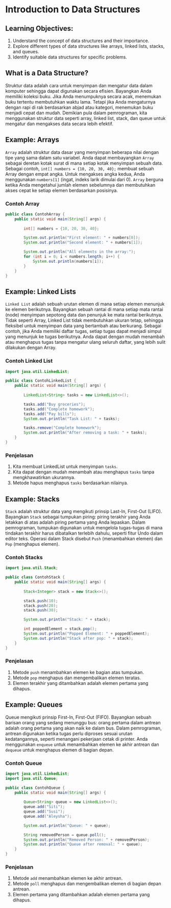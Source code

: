 # Introduction to Data Structures

## Learning Objectives:

1. Understand the concept of data structures and their importance.
2. Explore different types of data structures like arrays, linked lists, stacks, and queues.
3. Identify suitable data structures for specific problems.

## What is a Data Structure?
Struktur data adalah cara untuk menyimpan dan mengatur data dalam komputer sehingga dapat digunakan secara efisien. Bayangkan Anda memiliki koleksi buku. Jika Anda menumpuknya secara acak, menemukan buku tertentu membutuhkan waktu lama. Tetapi jika Anda mengaturnya dengan rapi di rak berdasarkan abjad atau kategori, menemukan buku menjadi cepat dan mudah. Demikian pula dalam pemrograman, kita menggunakan struktur data seperti array, linked list, stack, dan queue untuk mengatur dan mengakses data secara lebih efektif.

## Example: Arrays
`Array` adalah struktur data dasar yang menyimpan beberapa nilai dengan tipe yang sama dalam satu variabel. Anda dapat membayangkan `Array` sebagai deretan kotak surat di mana setiap kotak menyimpan sebuah data. Sebagai contoh, `int[] numbers = {10, 20, 30, 40};` membuat sebuah Array dengan empat angka. Untuk mengakses angka kedua, Anda menggunakan `numbers[1]` (ingat, indeks larik dimulai dari 0). `Array` berguna ketika Anda mengetahui jumlah elemen sebelumnya dan membutuhkan akses cepat ke setiap elemen berdasarkan posisinya.

### Contoh Array
```java
public class ContohArray {
    public static void main(String[] args) {
        
        int[] numbers = {10, 20, 30, 40};

        System.out.println("First element: " + numbers[0]);
        System.out.println("Second element: " + numbers[1]);

        System.out.println("All elements in the array:");
        for (int i = 0; i < numbers.length; i++) {
            System.out.println(numbers[i]);
        }
    }
}
```

## Example: Linked Lists
`Linked List` adalah sebuah urutan elemen di mana setiap elemen menunjuk ke elemen berikutnya. Bayangkan sebuah rantai di mana setiap mata rantai (node) menyimpan sepotong data dan penunjuk ke mata rantai berikutnya. Tidak seperti Array, Linked List tidak membutuhkan ukuran tetap, sehingga fleksibel untuk menyimpan data yang bertambah atau berkurang. Sebagai contoh, jika Anda memiliki daftar tugas, setiap tugas dapat menjadi simpul yang menunjuk ke tugas berikutnya. Anda dapat dengan mudah menambah atau menghapus tugas tanpa mengatur ulang seluruh daftar, yang lebih sulit dilakukan dengan Array.

### Contoh Linked List
```java
import java.util.LinkedList;

public class ContohLinkedList {
    public static void main(String[] args) {
        
        LinkedList<String> tasks = new LinkedList<>();

        tasks.add("Buy groceries");
        tasks.add("Complete homework");
        tasks.add("Pay bills");
		System.out.println("Task List: " + tasks);

        tasks.remove("Complete homework");
        System.out.println("After removing a task: " + tasks);
    }
}
```
### Penjelasan
1. Kita membuat LinkedList untuk menyimpan `tasks`.
2. Kita dapat dengan mudah menambah atau menghapus `tasks` tanpa mengkhawatirkan ukurannya.
3. Metode hapus menghapus `tasks` berdasarkan nilainya.

## Example: Stacks
`Stack` adalah struktur data yang mengikuti prinsip Last-In, First-Out (LIFO). Bayangkan `Stack` sebagai tumpukan piring: piring terakhir yang Anda letakkan di atas adalah piring pertama yang Anda lepaskan. Dalam pemrograman, tumpukan digunakan untuk mengelola tugas-tugas di mana tindakan terakhir harus dibatalkan terlebih dahulu, seperti fitur Undo dalam editor teks. Operasi dalam Stack disebut `Push` (menambahkan elemen) dan `Pop` (menghapus elemen). 

### Contoh Stacks
```java
import java.util.Stack;

public class ContohStack {
    public static void main(String[] args) {
        
        Stack<Integer> stack = new Stack<>();

        stack.push(10);
        stack.push(20);
        stack.push(30);

        System.out.println("Stack: " + stack);

        int poppedElement = stack.pop();
        System.out.println("Popped Element: " + poppedElement);
        System.out.println("Stack after pop: " + stack);
    }
}
```

### Penjelasan
1. Metode `push` menambahkan elemen ke bagian atas tumpukan.
2. Metode `pop` menghapus dan mengembalikan elemen teratas.
3. Elemen terakhir yang ditambahkan adalah elemen pertama yang dihapus.

## Example: Queues
Queue mengikuti prinsip First-In, First-Out (FIFO). Bayangkan sebuah barisan orang yang sedang menunggu bus: orang pertama dalam antrean adalah orang pertama yang akan naik ke dalam bus. Dalam pemrograman, antrean digunakan ketika tugas perlu diproses sesuai urutan kedatangannya, seperti menangani pekerjaan cetak di printer. Anda menggunakan `enqueue` untuk menambahkan elemen ke akhir antrean dan `dequeue` untuk menghapus elemen di bagian depan. 

### Contoh Queue
```java
import java.util.LinkedList;
import java.util.Queue;

public class ContohQueue {
    public static void main(String[] args) {
        
        Queue<String> queue = new LinkedList<>();
		queue.add("Siti");
        queue.add("Susi");
        queue.add("Aleysha");

        System.out.println("Queue: " + queue);

	    String removedPerson = queue.poll();
        System.out.println("Removed Person: " + removedPerson);
        System.out.println("Queue after removal: " + queue);
    }
}
```

### Penjelasan
1. Metode `add` menambahkan elemen ke akhir antrean.
2. Metode `poll` menghapus dan mengembalikan elemen di bagian depan antrean.
3. Elemen pertama yang ditambahkan adalah elemen pertama yang dihapus.